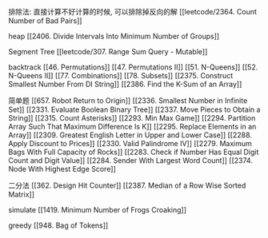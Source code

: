 
排除法:
直接计算不好计算的时候, 可以排除掉反向的解
[[leetcode/2364. Count Number of Bad Pairs]]

heap
[[2406. Divide Intervals Into Minimum Number of Groups]]


Segment Tree
[[leetcode/307. Range Sum Query - Mutable]]


backtrack
[[46. Permutations]]
[[47. Permutations II]]
[[51. N-Queens]]
[[52. N-Queens II]]
[[77. Combinations]]
[[78. Subsets]]
[[2375. Construct Smallest Number From DI String]]
[[2386. Find the K-Sum of an Array]]


简单题
[[657. Robot Return to Origin]]
[[2336. Smallest Number in Infinite Set]]
[[2331. Evaluate Boolean Binary Tree]]
[[2337. Move Pieces to Obtain a String]]
[[2315. Count Asterisks]]
[[2293. Min Max Game]]
[[2294. Partition Array Such That Maximum Difference Is K]]
[[2295. Replace Elements in an Array]]
[[2309. Greatest English Letter in Upper and Lower Case]]
[[2288. Apply Discount to Prices]]
[[2330. Valid Palindrome IV]]
[[2279. Maximum Bags With Full Capacity of Rocks]]
[[2283. Check if Number Has Equal Digit Count and Digit Value]]
[[2284. Sender With Largest Word Count]]
[[2374. Node With Highest Edge Score]]

二分法
[[362. Design Hit Counter]]
[[2387. Median of a Row Wise Sorted Matrix]]


simulate
[[1419. Minimum Number of Frogs Croaking]]

greedy
[[948. Bag of Tokens]]